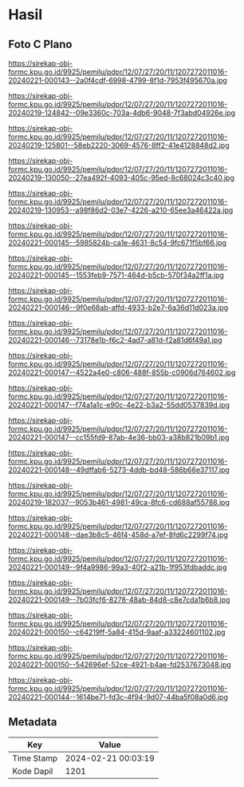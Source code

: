 # Hasil

## Foto C Plano

https://sirekap-obj-formc.kpu.go.id/9925/pemilu/pdpr/12/07/27/20/11/1207272011016-20240221-000143--2a0f4cdf-6998-4799-8f1d-7953f495670a.jpg

https://sirekap-obj-formc.kpu.go.id/9925/pemilu/pdpr/12/07/27/20/11/1207272011016-20240219-124842--09e3360c-703a-4db6-9048-7f3abd04926e.jpg

https://sirekap-obj-formc.kpu.go.id/9925/pemilu/pdpr/12/07/27/20/11/1207272011016-20240219-125801--58eb2220-3069-4576-8ff2-41e4128848d2.jpg

https://sirekap-obj-formc.kpu.go.id/9925/pemilu/pdpr/12/07/27/20/11/1207272011016-20240219-130050--27ea492f-4093-405c-95ed-8c68024c3c40.jpg

https://sirekap-obj-formc.kpu.go.id/9925/pemilu/pdpr/12/07/27/20/11/1207272011016-20240219-130953--a98f86d2-03e7-4226-a210-65ee3a46422a.jpg

https://sirekap-obj-formc.kpu.go.id/9925/pemilu/pdpr/12/07/27/20/11/1207272011016-20240221-000145--5985824b-ca1e-4631-8c54-9fc671f5bf66.jpg

https://sirekap-obj-formc.kpu.go.id/9925/pemilu/pdpr/12/07/27/20/11/1207272011016-20240221-000145--1553feb9-7571-464d-b5cb-570f34a2ff1a.jpg

https://sirekap-obj-formc.kpu.go.id/9925/pemilu/pdpr/12/07/27/20/11/1207272011016-20240221-000146--9f0e68ab-affd-4933-b2e7-6a36d11d023a.jpg

https://sirekap-obj-formc.kpu.go.id/9925/pemilu/pdpr/12/07/27/20/11/1207272011016-20240221-000146--73178e1b-f6c2-4ad7-a81d-f2a81d6f49a1.jpg

https://sirekap-obj-formc.kpu.go.id/9925/pemilu/pdpr/12/07/27/20/11/1207272011016-20240221-000147--4522a4e0-c806-488f-855b-c0906d764602.jpg

https://sirekap-obj-formc.kpu.go.id/9925/pemilu/pdpr/12/07/27/20/11/1207272011016-20240221-000147--f74a1a1c-e90c-4e22-b3a2-55dd0537839d.jpg

https://sirekap-obj-formc.kpu.go.id/9925/pemilu/pdpr/12/07/27/20/11/1207272011016-20240221-000147--cc155fd9-87ab-4e36-bb03-a38b821b09b1.jpg

https://sirekap-obj-formc.kpu.go.id/9925/pemilu/pdpr/12/07/27/20/11/1207272011016-20240221-000148--49dffab6-5273-4ddb-bd48-586b66e37117.jpg

https://sirekap-obj-formc.kpu.go.id/9925/pemilu/pdpr/12/07/27/20/11/1207272011016-20240219-182037--9053b461-4981-49ca-8fc6-cd688af55788.jpg

https://sirekap-obj-formc.kpu.go.id/9925/pemilu/pdpr/12/07/27/20/11/1207272011016-20240221-000148--dae3b8c5-46f4-458d-a7ef-8fd6c2299f74.jpg

https://sirekap-obj-formc.kpu.go.id/9925/pemilu/pdpr/12/07/27/20/11/1207272011016-20240221-000149--9f4a9986-99a3-40f2-a21b-1f953fdbaddc.jpg

https://sirekap-obj-formc.kpu.go.id/9925/pemilu/pdpr/12/07/27/20/11/1207272011016-20240221-000149--7b03fcf6-8278-48ab-84d8-c8e7cda1b6b8.jpg

https://sirekap-obj-formc.kpu.go.id/9925/pemilu/pdpr/12/07/27/20/11/1207272011016-20240221-000150--c64219ff-5a84-415d-9aaf-a33224601102.jpg

https://sirekap-obj-formc.kpu.go.id/9925/pemilu/pdpr/12/07/27/20/11/1207272011016-20240221-000150--542696ef-52ce-4921-b4ae-fd2537673048.jpg

https://sirekap-obj-formc.kpu.go.id/9925/pemilu/pdpr/12/07/27/20/11/1207272011016-20240221-000144--1614be71-fd3c-4f94-9d07-44ba5f08a0d6.jpg


## Metadata

| Key        | Value               |
| ---------- | ------------------- |
| Time Stamp | 2024-02-21 00:03:19 |
| Kode Dapil | 1201                |



